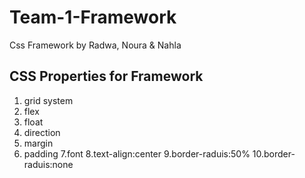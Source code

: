 # Team-1-Framework
Css Framework by Radwa, Noura &amp; Nahla

## CSS Properties for Framework
1. grid system
2. flex
3. float
4. direction
5. margin
6. padding
7.font
8.text-align:center
9.border-raduis:50%
10.border-raduis:none